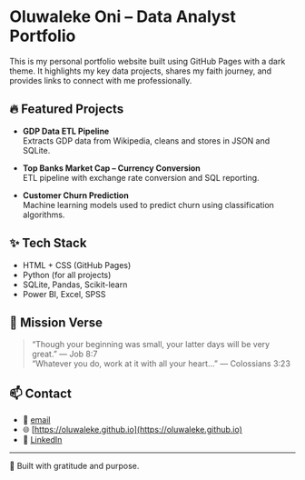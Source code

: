 # Oluwaleke Oni – Data Analyst Portfolio

This is my personal portfolio website built using GitHub Pages with a dark theme. It highlights my key data projects, shares my faith journey, and provides links to connect with me professionally.

## 🔥 Featured Projects

- **GDP Data ETL Pipeline**  
  Extracts GDP data from Wikipedia, cleans and stores in JSON and SQLite.

- **Top Banks Market Cap – Currency Conversion**  
  ETL pipeline with exchange rate conversion and SQL reporting.

- **Customer Churn Prediction**  
  Machine learning models used to predict churn using classification algorithms.

## ✨ Tech Stack

- HTML + CSS (GitHub Pages)
- Python (for all projects)
- SQLite, Pandas, Scikit-learn
- Power BI, Excel, SPSS

## 📖 Mission Verse

> “Though your beginning was small, your latter days will be very great.” — Job 8:7  
> “Whatever you do, work at it with all your heart…” — Colossians 3:23

## 📫 Contact

- 📧 [email](oluwalekeoni@gmail.com)
- 🌐 [https://oluwaleke.github.io](https://oluwaleke.github.io)
- 💼 [LinkedIn](https://www.linkedin.com/in/oluwaleke-oni-1b788799)

---

🙏 Built with gratitude and purpose.
